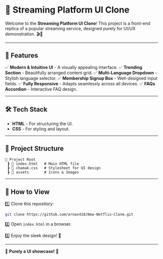 # 🌟 Streaming Platform UI Clone

Welcome to the **Streaming Platform UI Clone**! This project is a front-end replica of a popular streaming service, designed purely for UI/UX demonstration. 🎬🍿

---

## 🚀 Features

✅ **Modern & Intuitive UI** - A visually appealing interface.
✅ **Trending Section** - Beautifully arranged content grid.
✅ **Multi-Language Dropdown** - Stylish language selector.
✅ **Membership Signup Box** - Well-designed input fields.
✅ **Fully Responsive** - Adapts seamlessly across all devices.
✅ **FAQs Accordion** - Interactive FAQ design.

---

## 🛠️ Tech Stack

- **HTML** - For structuring the UI.
- **CSS** - For styling and layout.

---

## 📂 Project Structure

```
📁 Project Root
 ┣ 📜 index.html   # Main HTML file
 ┣ 📜 chamak.css   # Stylesheet for UI design
 ┣ 📂 assets       # Icons & Images
```

---

## 🎯 How to View

1️⃣ Clone this repository:
```bash
git clone https://github.com/arnav418/New-Netflix-Clone.git
```

2️⃣ Open `index.html` in a browser.

3️⃣ Enjoy the sleek design! 🎥

---

🚀 **Purely a UI showcase!** 🚀

